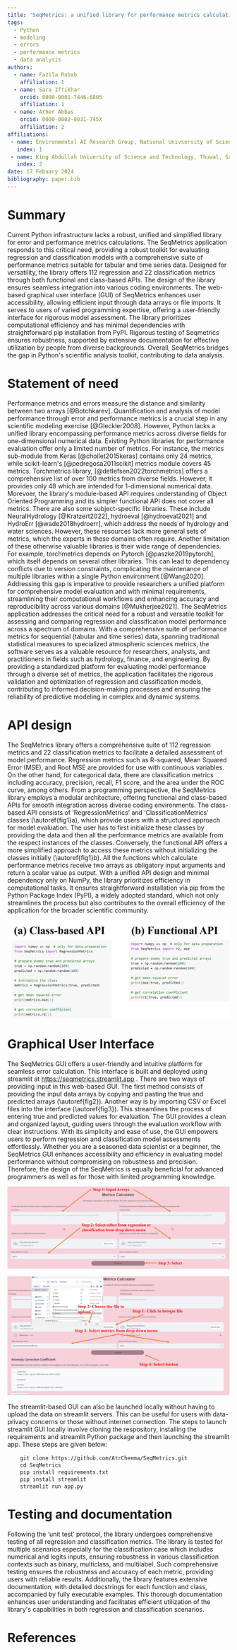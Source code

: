 ```yaml
---
title: 'SeqMetrics: a unified library for performance metrics calculation in Python'
tags:
  - Python
  - modeling
  - errors
  - performance metrics
  - data analysis
authors:
  - name: Fazila Rubab
    affiliation: 1
  - name: Sara Iftikhar
    orcid: 0000-0001-7446-6805
    affiliation: 1
  - name: Ather Abbas
    orcid: 0000-0002-0031-745X
    affiliation: 2
affiliations:
 - name: Environmental AI Research Group, National Univsersity of Sciences and Technology, Islamabad, Pakistan
   index: 1
 - name: King Abdullah University of Science and Technology, Thuwal, Saudi Arabia
   index: 2
date: 17 Febuary 2024
bibliography: paper.bib
---
```


# Summary
Current Python infrastructure lacks a robust, unified and simplified library for
error and performance metrics calculations. The SeqMetrics application responds 
to this critical need, providing a robust toolkit for evaluating regression and 
classification models with a comprehensive suite of performance metrics suitable 
for tabular and time series data. Designed for versatility, the library offers 
112 regression and 22 classification metrics through both functional and 
class-based APIs. The design of the library ensures seamless integration into 
various coding environments. The web-based graphical user interface (GUI) of SeqMetrics enhances user 
accessibility, allowing efficient input through data arrays or file imports. 
It serves to users of varied programming expertise, offering a user-friendly 
interface for rigorous model assessment. The library prioritizes computational 
efficiency and has minimal dependencies with straightforward pip installation 
from PyPI. Rigorous testing of Seqmetrics ensures robustness, supported by extensive 
documentation for effective utilization by people from diverse backgrounds. 
Overall, SeqMetrics bridges the gap in Python's scientific analysis toolkit, 
contributing to data analysis.

# Statement of need
Performance metrics and errors measure the distance and similarity between 
two arrays [@Botchkarev]. Quantification and analysis of model performance 
through error and performance metrics is a crucial step in any scientific 
modeling exercise [@Gleckler2008]. However, Python 
lacks a unified library encompassing performance metrics across diverse fields
for one-dimensional numerical data. 
Existing Python libraries for performance evaluation offer only a limited number of metrics. 
For instance, the metrics sub-module from Keras [@chollet2015keras] contains only 24 metrics, 
while scikit-learn's [@pedregosa2011scikit] metrics module covers 45 metrics. Torchmetrics library, [@detlefsen2022torchmetrics] 
offers a comprehensive list of over 100 metrics from diverse fields. However, it provides only 48 which are intended
for 1-dimensional numerical data. Morevoer, the library's module-based API requires understanding of Object Oriented Programming
and its simpler functional API does not cover all metrics.
There are also some subject-specific
libraries. These include NeuralHydrology [@Kratzert2022], hydroeval [@hydroeval2021] and HydroErr [@wade2018hydroerr],
which address the needs of hydrology and water sciences. However, these resources
lack more general sets of metrics, which the experts in these domains often require. 
Another limitation of these otherwise valuable libraries is their wide range of dependencies. 
For example, torchmetrics depends on Pytorch [@paszke2019pytorch], which itself depends on several other libraries. This 
can lead to dependency conflicts due to version constraints, complicating the maintenance 
of multiple libraries within a single Python environment [@Wang2020].
Addressing this gap is imperative to provide 
researchers a unified platform for 
comprehensive model evaluation and with minimal requirements, streamlining their computational workflows and 
enhancing accuracy and reproducibility across various domains [@Mukherjee2021]. The SeqMetrics application addresses 
the critical need for a robust and versatile toolkit for assessing and comparing 
regression and classification model performance across a spectrum of domains. 
With a comprehensive suite of performance metrics for sequential (tabular and 
time series) data, spanning traditional statistical measures to specialized 
atmospheric sciences metrics, the software serves as a valuable resource for 
researchers, analysts, and practitioners in fields such as hydrology, finance, 
and engineering.   By providing a standardized platform for evaluating model performance 
through a diverse set of metrics, the application facilitates the rigorous 
validation and optimization of regression and classification models, contributing 
to informed decision-making processes and ensuring the reliability of predictive 
modeling in complex and dynamic systems.

# API design
The SeqMetrics library offers a comprehensive suite of 112 regression metrics 
and 22 classification metrics to facilitate a detailed assessment of model performance. 
Regression metrics such as R-squared, Mean Squared Error (MSE), and Root MSE are 
provided for use with continuous variables. On the other hand, for categorical 
data, there are classification metrics including accuracy, precision, recall, F1 
score, and the area under the ROC curve, among others. 
From a programming perspective, the SeqMetrics library employs a modular architecture, 
offering functional and class-based APIs for smooth integration across diverse 
coding environments. The class-based API consists of ‘RegressionMetrics’ and 
‘ClassificationMetrics’ classes (\autoref{fig1}a), which provide users with a structured
approach for model evaluation. The user has to first initialize these classes by 
providing the data and then all the performance metrics are available from the 
respect instances of the classes. Conversely, the functional API offers a more 
simplified approach to access these metrics without initializing the classes 
initially (\autoref{fig1}b). All the functions which calculate performance metrics
receive two arrays as obligatory input arguments and return a scalar value 
as output. With a unified API design and minimal dependency only on NumPy, 
the library prioritizes efficiency in computational tasks. It ensures 
straightforward installation via pip from the Python Package Index (PyPI), 
a widely adopted standard, which not only streamlines the process but also
contributes to the overall efficiency of the application for the broader 
scientific community.

![Comparison of class-based and functional API\label{fig1}](fig1.jpg)

# Graphical User Interface
The SeqMetrics GUI offers a user-friendly and intuitive 
platform for seamless error calculation. This interface is built and deployed using 
streamlit at https://seqmetrics.streamlit.app . There are two ways of providing input 
in this web-based GUI. The first method consists of 
providing the input data arrays by copying and pasting the true and predicted 
arrays (\autoref{fig2}). Another way is by importing CSV or Excel files into the
interface (\autoref{fig3}). This streamlines the process of entering true and predicted
values for evaluation. The GUI provides a clean and organized layout, guiding 
users through the evaluation workflow with clear instructions. With its simplicity 
and ease of use, the GUI empowers users to perform regression and classification 
model assessments effortlessly. Whether you are a seasoned data scientist or a 
beginner, the SeqMetrics GUI enhances accessibility and efficiency in evaluating 
model performance without compromising on robustness and precision. Therefore, 
the design of the SeqMetrics is equally beneficial for advanced programmers as 
well as for those with limited programming knowledge. 

![Method of copying and pasting arrays in SeqMetrics GUI\label{fig2}](fig2.jpg)

![Method of reading data from files in SeqMetrics GUI\label{fig3}](fig3.jpg)

The streamlit-based GUI can also be launched locally without having to upload
the data on streamlit servers. This can be useful for users with data-privacy
concerns or those without internet connection. The steps to launch streamlit GUI
locally involve cloning the respository, installing the requirements and streamlit
Python package and then launching the streamlit app. These steps are given below:

```
    git clone https://github.com/AtrCheema/SeqMetrics.git
    cd SeqMetrics
    pip install requirements.txt
    pip install streamlit
    streamlit run app.py

```

# Testing and documentation
Following the ‘unit test’ protocol, the library undergoes comprehensive testing 
of all regression and classification metrics. The library is tested for multiple 
scenarios especially for the classification case which includes numerical and logits 
inputs, ensuring robustness in various classification contexts such as binary, 
multiclass, and multilabel. Such comprehensive testing ensures the robustness and 
accuracy of each metric, providing users with reliable results. Additionally, 
the library features extensive documentation, with detailed docstrings for each 
function and class, accompanied by fully executable examples. This thorough 
documentation enhances user understanding and facilitates efficient utilization 
of the library's capabilities in both regression and classification scenarios.

# References
